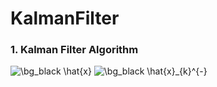 # KalmanFilter

### 1. Kalman Filter Algorithm

<img src="https://latex.codecogs.com/png.image?\dpi{130}&space;\bg_black&space;\hat{x}" title="\bg_black \hat{x}" />
<img src="https://latex.codecogs.com/png.image?\dpi{130}&space;\bg_black&space;\hat{x}_{k}^{-}" title="\bg_black \hat{x}_{k}^{-}" />
